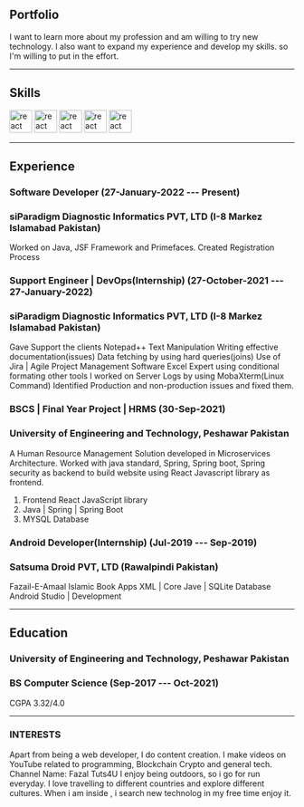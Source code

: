 ## Portfolio

I want to learn more about my profession and am willing to try new technology. I also want to expand my experience and develop my skills. so I'm willing to put in the effort.

---

## Skills

<p align='left'>
<!--   <img src="https://upload.wikimedia.org/wikipedia/commons/thumb/6/61/HTML5_logo_and_wordmark.svg/2048px-HTML5_logo_and_wordmark.svg.png" alt="html" width="40" height="40">
  <img src='https://upload.wikimedia.org/wikipedia/commons/thumb/d/d5/CSS3_logo_and_wordmark.svg/1200px-CSS3_logo_and_wordmark.svg.png' alt="css" width="40" height="40">
  <img src='https://upload.wikimedia.org/wikipedia/commons/6/6a/JavaScript-logo.png' height='30' width='auto' alt="js"> -->
<!--    <img src="https://upload.wikimedia.org/wikipedia/commons/thumb/a/a7/React-icon.svg/1280px-React-icon.svg.png" alt="react" width="auto" height="40"/> -->
<!--   <img src="https://upload.wikimedia.org/wikipedia/commons/9/99/Unofficial_JavaScript_logo_2.svg" alt="react" width="auto" height="40"/>
   <img src="https://angular.io/assets/images/logos/angular/angular.svg" alt="angular" width="40" height="40"/> -->
  
  
  
  
  <img src="https://upload.wikimedia.org/wikipedia/commons/8/82/Crystal128-source-java.svg" alt="react" width="auto" height="40"/>
  <img src="https://upload.wikimedia.org/wikipedia/commons/2/21/Devicon-html5-plain-wordmark.svg" alt="react" width="auto" height="40"/>
  <img src="https://upload.wikimedia.org/wikipedia/commons/d/d5/CSS3_logo_and_wordmark.svg" alt="react" width="auto" height="40"/>
  <img src="https://upload.wikimedia.org/wikipedia/commons/7/7b/Oxygen480-mimetypes-hidef-text-x-sql.svg" alt="react" width="auto" height="40"/>
  <img src="https://upload.wikimedia.org/wikipedia/commons/4/47/React.svg" alt="react" width="auto" height="40"/>
  
  
</p>

---

## Experience

### **Software Developer (27-January-2022 --- Present)**
### siParadigm Diagnostic Informatics PVT, LTD (I-8 Markez Islamabad Pakistan)

Worked on Java, JSF Framework and Primefaces. Created Registration Process


### **Support Engineer | DevOps(Internship) (27-October-2021 --- 27-January-2022)**
### siParadigm Diagnostic Informatics PVT, LTD (I-8 Markez Islamabad Pakistan)
Gave Support the clients
Notepad++ Text Manipulation
Writing effective documentation(issues)
Data fetching by using hard queries(joins)
Use of Jira | Agile Project Management Software
Excel Expert using conditional formating other tools
I worked on Server Logs by using MobaXterm(Linux Command)
Identified Production and non-production issues and fixed them.

### **BSCS | Final Year Project | HRMS (30-Sep-2021)**
### University of Engineering and Technology, Peshawar Pakistan

A Human Resource Management Solution developed in Microservices Architecture. Worked with java standard, Spring, Spring boot, Spring security as backend to build website using React Javascript library as frontend.
1. Frontend React JavaScript library
2. Java | Spring | Spring Boot
3. MYSQL Database

### **Android Developer(Internship) (Jul-2019 --- Sep-2019)**
### Satsuma Droid PVT, LTD (Rawalpindi Pakistan)

Fazail-E-Amaal Islamic Book Apps
XML | Core Jave | SQLite Database
Android Studio | Development

---

## Education

### **University of Engineering and Technology, Peshawar Pakistan**
### BS Computer Science (Sep-2017 --- Oct-2021)
CGPA 3.32/4.0

---

### INTERESTS
Apart from being a web developer, I do content creation. I make videos on YouTube related to programming, Blockchain Crypto and general tech.
Channel Name: Fazal Tuts4U
I enjoy being outdoors, so i go for run everyday. I love travelling to different countries and explore different cultures. When i am inside , i search new technolog in my free time enjoy it.
